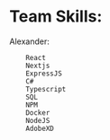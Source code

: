 <h1>Team Skills:</h1>


Alexander:
    
        React
        Nextjs
        ExpressJS
        C#
        Typescript
        SQL
        NPM
        Docker
        NodeJS
        AdobeXD
        

    



